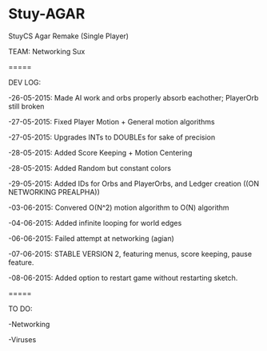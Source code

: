 # Stuy-AGAR
StuyCS Agar Remake (Single Player)

TEAM: Networking Sux 

=====

DEV LOG:

-26-05-2015: Made AI work and orbs properly absorb eachother; PlayerOrb still broken

-27-05-2015: Fixed Player Motion + General motion algorithms

-27-05-2015: Upgrades INTs to DOUBLEs for sake of precision

-28-05-2015: Added Score Keeping + Motion Centering

-28-05-2015: Added Random but constant colors 

-29-05-2015: Added IDs for Orbs and PlayerOrbs, and Ledger creation ((ON NETWORKING PREALPHA))

-03-06-2015: Convered O(N^2) motion algorithm to O(N) algorithm

-04-06-2015: Added infinite looping for world edges

-06-06-2015: Failed attempt at networking (agian)

-07-06-2015: STABLE VERSION 2, featuring menus, score keeping, pause feature.

-08-06-2015: Added option to restart game without restarting sketch. 

=====

TO DO:

-Networking

-Viruses
